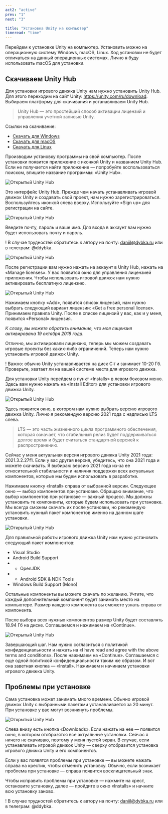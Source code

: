 ```yaml
---
act2: "active"
prev: "1"
next: "3"

title: "Установка Unity на компьютер"
timeread: "time"
---
```


Перейдем к установке Unity на компьютер. Установить можно на операционную систему Windows, macOS, Linux. Ход установки не будет отличаться на данный операционных системах. Лично я буду использовать macOS для установки.

## Скачиваем Unity Hub

Для установки игрового движка Unity нам нужно установить Unity Hub. Для этого переходим на сайт Unity: https://unity.com/ru/download. Выбираем платформу для скачивания и устанавливаем Unity Hub.

> Unity Hub — это простейший способ активации лицензий и управления учетной записью Unity.

Ссылки на скачивание:

- [Скачать для Windows](https://public-cdn.cloud.unity3d.com/hub/prod/UnityHubSetup.exe?_ga=2.149436726.1412396104.1686260592-625258726.1686260592)
- [Скачать для macOS](https://public-cdn.cloud.unity3d.com/hub/prod/UnityHubSetup.dmg?_ga=2.149436726.1412396104.1686260592-625258726.1686260592)
- [Скачать для Linux](https://docs.unity3d.com/hub/manual/InstallHub.html?_ga=2.149436726.1412396104.1686260592-625258726.1686260592#install-hub-linux)

Производим установку программы на свой компьютер. После установки появится приложение с иконкой Unity и названием Unity Hub. Если не получается найти приложение — попробуйте воспользоваться поиском, впишите название программы: «Unity Hub».

![Открытый Unity Hub](/img/unity/less2/less2__01.png)

Это интерфейс Unity Hub. Прежде чем начать устанавливать игровой движок Unity и создавать свой проект, нам нужно зарегистрироваться. Воспользуйтесь иконкой слева вверху. Используйте «Sign up» для регистрации на сайте.

![Открытый Unity Hub](/img/unity/less2/less2__02.png)

Введите почту, пароль и ваше имя. Для входа в аккаунт вам нужно будет использовать почту и пароль.

! В случае трудностей обратитесь к автору на почту: daniil@dybka.ru или в телеграм: @ddybka.

![Открытый Unity Hub](/img/unity/less2/less2__03.png)

После регистрации вам нужно нажать на аккаунт в Unity Hub, нажать на «Manage licenses». У вас появится окно для управления лицензией приложения. Чтобы использовать игровой движок нам нужно активировать бесплатную лицензию.

![Открытый Unity Hub](/img/unity/less2/less2__04.png)

Нажимаем кнопку «Add», появится список лицензий, нам нужно выбрать следующий вариант лицензии: «Get a free personal license». Принимаем правила Unity. После в списке лицензий у вас, как и у меня, появится «Personal» лицензия.

_К слову, вы можете обратить внимание, что моя лицензия активирована 19 октября 2018 года._

Отлично, мы активировали лицензию, теперь мы можем создавать игровые проекты без каких-либо ограничений. Теперь нам нужно установить игровой движок Unity.

! Важно: обычно Unity устанавливается на диск C:/ и занимает 10-20 Гб. Проверьте, хватает ли на вашей системе места для игрового движка.

Для установки Unity перейдем в пункт «Installs» в левом боковом меню. Здесь вам нужно нажать на «Install Editor» для установки игрового движка Unity.

![Открытый Unity Hub](/img/unity/less2/less2__05.png)

Здесь появится окно, в котором нам нужно выбрать версию игрового движка Unity. Лично я рекомендую версию 2021 года с надписью LTS слева.

> LTS — это часть жизненного цикла программного обеспечения, которая означает, что стабильный релиз будет поддерживаться долгое время и будет считаться стандартной версией к распространению.

Сейчас у меня актуальная версия игрового движка Unity 2021 года: 2021.3.2.27f1. Если у вас другая версия, убедитесь, что она 2021 года и можете скачивать. Я выбираю версию 2021 года из-за ее относительной стабильности и наличия поддержки всех актуальных компонентов, которые мы будем использовать в разработке.

Нажимаем кнопку «Install» справа от выбранной версии. Следующее окно — выбор компонентов при установке. Обращаю внимание, что выбор компонентов при установке — важный процесс. Мы должны установить те компоненты, которые будем использовать при установке. Мы всегда сможем скачать их после установки, но рекомендую установить нужный пакет компонентов именно на данном шаге установки.

![Открытый Unity Hub](/img/unity/less2/less2__06.png)

Для правильной работы игрового движка Unity нам нужно установить следующий пакет компонентов:

- Visual Studio
- Android Build Support
- - OpenJDK
- - Android SDK & NDK Tools
- Windows Build Support (Mono)

Остальные компоненты вы можете скачать по желанию. Учтите, что каждый дополнительный компонент будет занимать место на компьютере. Размер каждого компонента вы сможете узнать справа от компонента.

После выбора всех нужных компонентов размер Unity будет составлять 18.94 Гб на диске. Соглашаемся и нажимаем на «Continue».

![Открытый Unity Hub](/img/unity/less2/less2__07.png)

Завершающий шаг. Нам нужно согласиться с политикой конфиденциальности и нажать на «I have read and agree with the above terms and conditions». После нажимаем на «Continue». Соглашаемся с еще одной политикой конфиденциальности таким же образом. И вот она заветная кнопка — «Install». Нажимаем и начинаем установки игрового движка Unity.

## Проблемы при установке

Сама установка может занимать много времени. Обычно игровой движок Unity с выбранными пакетами устанавливается за 20 минут. При установке у вас могут возникнуть проблемы.

![Открытый Unity Hub](/img/unity/less2/less2__08.png)

Слева внизу есть кнопка «Downloads». Если нажать на нее — появится окно, в котором отобразятся все актуальные установки. Сейчас я ничего не скачиваю, поэтому у меня пустой экран. В случае, если устанавливать игровой движок Unity — сверху отобразится установка игрового движка Unity и его компонентов.

Если у вас появятся проблемы при установке — вы можете нажать справа на крестик, чтобы отменить установку. Обычно, если возникает проблема при установке — справа появится восклицательный знак.

Чтобы исправить проблемы при установке — нажмите на крест, остановите установку, далее — пройдите в окно «Installs» и начните всю установку заново.

! В случае трудностей обратитесь к автору на почту: daniil@dybka.ru или в телеграм: @ddybka.
